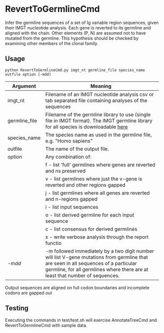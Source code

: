 # RevertToGermlineCmd #

Infer the germline sequences of a set of Ig variable region sequences, given their IMGT nucleotide analysis. Each gene is reverted to its germline and aligned with the chain. Other elements (P, N) are assumed not to have mutated from the germline. This hypothesis should be checked by examining other members of the clonal family.

## Usage ##

    python RevertToGermlineCmd.py imgt_nt germline_file species_name outfile option [-mdd]

Argument|Meaning
--------|-------
imgt_nt|Filename of an IMGT nucleotide analysis csv or tab separated file containing analyses of the sequences
germline_file|Filename of the germline library to use (single file in IMGT format). The IMGT germline library for all species is downloadable [here](http://www.imgt.org/download/GENE-DB/IMGTGENEDB-ReferenceSequences.fasta-nt-WithoutGaps-F+ORF+inframeP)
species_name|The species name as used in the germline file, e.g. "Homo sapiens"
outfile|The name of the output file.
option|Any combination of:
| |f - list 'full' germlines where genes are reverted and ns preserved
| |v - list germlines where just the v-gene is reverted and other regions gapped
| |j - list germlines where all genes are reverted and n-regions gapped
| |i - list input sequences
| |o - list derived germline for each input sequence
| |c - list consensus for derived germlines
| |x - write verbose analysis through the report functio 
|-m*dd*|-m followed immediately by a two digit number will list V-gene mutations from germline that are seen in all sequences of a particular germline, for all germlines where there are at least that number of sequences.

Output sequences are aligned on full codon boundaries and incomplete codons are gapped out

## Testing ##

Executing the commands in test/test.sh will exercise AnnotateTreeCmd and RevertToGermlineCmd with sample data.